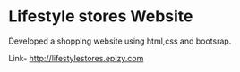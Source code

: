 # Lifestyle stores Website
Developed a shopping website using html,css and bootsrap.

Link- http://lifestylestores.epizy.com
